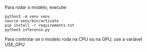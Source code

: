 Para rodar o modelo, execute:

```
python3 -m venv venv
source venv/bin/activate
pip install -r requirements.txt
python3 inference.py
```

Para controlar se o modelo roda na CPU ou na GPU, use a variável USE_GPU


